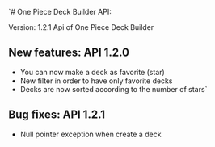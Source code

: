 `# One Piece Deck Builder API:

Version: 1.2.1 Api of One Piece Deck Builder

## New features: API 1.2.0

- You can now make a deck as favorite (star)
- New filter in order to have only favorite decks
- Decks are now sorted according to the number of stars`

## Bug fixes: API 1.2.1
- Null pointer exception when create a deck
